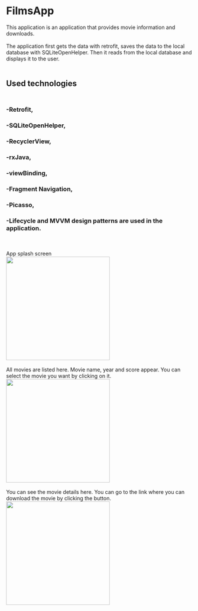# FilmsApp
This application is an application that provides movie information and downloads. <br><br>
The application first gets the data with retrofit, saves the data to the local database with SQLiteOpenHelper. Then it reads from the local database and displays it to the user.<br><br>
## Used technologies<br><br>
### -Retrofit, <br> 
### -SQLiteOpenHelper, <br>
### -RecyclerView, <br>
### -rxJava, <br>
### -viewBinding, <br>
### -Fragment Navigation, <br>
### -Picasso, <br>
### -Lifecycle and MVVM design patterns are used in the application.
<br><br>
App splash screen<br>
  <img src="https://user-images.githubusercontent.com/67163842/201541837-ef0df799-0a53-4583-8493-dc3d73898855.jpg" width="280">
<br><br>
All movies are listed here. Movie name, year and score appear. You can select the movie you want by clicking on it.<br>
 <img src="https://user-images.githubusercontent.com/67163842/201541852-dbe29791-f35b-4374-b9ea-26ba6bac6a0b.jpg" width="280">
<br><br>
You can see the movie details here. You can go to the link where you can download the movie by clicking the button.<br>
 <img src="https://user-images.githubusercontent.com/67163842/201541927-72a5d2d4-4ae6-46a2-b967-cd137d4a9440.jpg" width="280">
<br><br>

